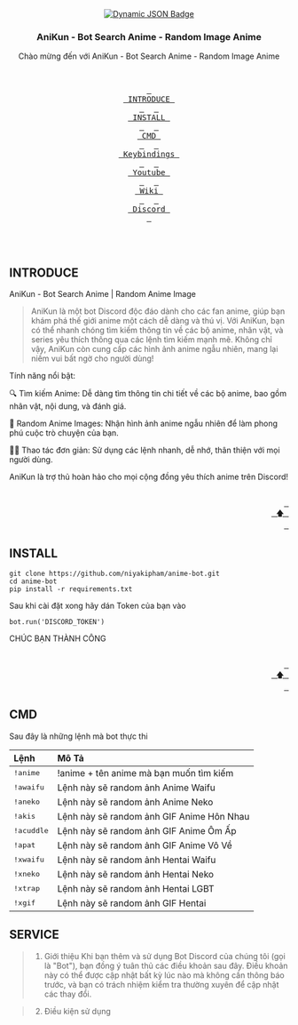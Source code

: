 <div align = center>
    <a href="https://discord.gg/AYbJ9MJez7">
<img alt="Dynamic JSON Badge" src="https://cdn.discordapp.com/attachments/1294085129882304522/1294103121336733829/empty.png?ex=6709caf3&is=67087973&hm=fff8775cc56a51cf725b614533c48158d7f28cd4f9024bc1d08654573e8c5470&">
    </a>
</div>
  <h3 align="center">AniKun - Bot Search Anime - Random Image Anime</h3>

  <p align="center">
    Chào mừng đến với AniKun - Bot Search Anime - Random Image Anime</p>

<div align="center">
<br>

  <a href="#INTRODUCE"><kbd> <br> INTRODUCE <br> </kbd></a>&ensp;&ensp;
  <a href="#INSTALL"><kbd> <br> INSTALL <br> </kbd></a>&ensp;&ensp;
  <a href="#CMD"><kbd> <br> CMD <br> </kbd></a>&ensp;&ensp;
  <a href="#keybindings"><kbd> <br> Keybindings <br> </kbd></a>&ensp;&ensp;
  <a href="https://www.youtube.com/watch?v=2rWqdKU1vu8&list=PLt8rU_ebLsc5yEHUVsAQTqokIBMtx3RFY&index=1"><kbd> <br> Youtube <br> </kbd></a>&ensp;&ensp;
  <a href="https://github.com/prasanthrangan/hyprdots/wiki"><kbd> <br> Wiki <br> </kbd></a>&ensp;&ensp;
  <a href="https://discord.gg/qWehcFJxPa"><kbd> <br> Discord <br> </kbd></a>

  </div><br><br>

## INTRODUCE
AniKun - Bot Search Anime | Random Anime Image

> AniKun là một bot Discord độc đáo dành cho các fan anime, giúp bạn khám phá thế giới anime một cách dễ dàng và thú vị. Với AniKun, bạn có thể nhanh chóng tìm kiếm thông tin về các bộ anime, nhân vật, và series yêu thích thông qua các lệnh tìm kiếm mạnh mẽ. Không chỉ vậy, AniKun còn cung cấp các hình ảnh anime ngẫu nhiên, mang lại niềm vui bất ngờ cho người dùng!

Tính năng nổi bật:

🔍 Tìm kiếm Anime: Dễ dàng tìm thông tin chi tiết về các bộ anime, bao gồm nhân vật, nội dung, và đánh giá.

📸 Random Anime Images: Nhận hình ảnh anime ngẫu nhiên để làm phong phú cuộc trò chuyện của bạn.

🧑‍💻 Thao tác đơn giản: Sử dụng các lệnh nhanh, dễ nhớ, thân thiện với mọi người dùng.

AniKun là trợ thủ hoàn hảo cho mọi cộng đồng yêu thích anime trên Discord!

<div align="right">
  <br>
  <a href="#-design-by-t2"><kbd> <br> 🡅 <br> </kbd></a>
</div>

## INSTALL 
```shell
git clone https://github.com/niyakipham/anime-bot.git
cd anime-bot
pip install -r requirements.txt
```

Sau khi cài đặt xong hãy dán Token của bạn vào 

```shell
bot.run('DISCORD_TOKEN')
```
CHÚC BẠN THÀNH CÔNG

<div align="right">
  <br>
  <a href="#-design-by-t2"><kbd> <br> 🡅 <br> </kbd></a>
</div>

## CMD
Sau đây là những lệnh mà bot thực thi

| Lệnh | Mô Tả |
| :--- | :--- |
| <kbd>!anime</kbd> | !anime + tên anime mà bạn muốn tìm kiếm|
| <kbd>!awaifu</kbd> | Lệnh này sẽ random ảnh Anime Waifu |
| <kbd>!aneko</kbd> | Lệnh này sẽ random ảnh Anime Neko |
| <kbd>!akis</kbd> | Lệnh này sẽ random ảnh GIF Anime Hôn Nhau |
| <kbd>!acuddle</kbd> | Lệnh này sẽ random ảnh GIF Anime Ôm Ấp |
| <kbd>!apat</kbd> | Lệnh này sẽ random ảnh GIF Anime Vô Về |
| <kbd>!xwaifu</kbd> | Lệnh này sẽ random ảnh Hentai Waifu |
| <kbd>!xneko</kbd> | Lệnh này sẽ random ảnh Hentai Neko |
| <kbd>!xtrap</kbd> | Lệnh này sẽ random ảnh Hentai LGBT |
| <kbd>!xgif</kbd> | Lệnh này sẽ random ảnh GIF Hentai |

## SERVICE
> 1. Giới thiệu Khi bạn thêm và sử dụng Bot Discord của chúng tôi (gọi là "Bot"), bạn đồng ý tuân thủ các điều khoản sau đây. Điều khoản này có thể được cập nhật bất kỳ lúc nào mà không cần thông báo trước, và bạn có trách nhiệm kiểm tra thường xuyên để cập nhật các thay đổi. 

>2. Điều kiện sử dụng
